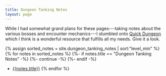 ```yaml
---
title: Dungeon Tanking Notes
layout: page
---
```

While I had somewhat grand plans for these pages---taking notes about the various bosses and encounter mechanics---I stumbled onto [Quick Dungeon](http://quickdungeon.com) which I think is a wonderful resource that fulfills all my needs. Give it a look.

{% assign sorted_notes = site.dungeon_tanking_notes | sort:"level_min" %}
{% for notes in sorted_notes %}
  {%- if notes.title == "Dungeon Tanking Notes" -%}
    {%- continue -%}
  {%- endif -%}
* [{{notes.title}}]({{notes.url}})
{% endfor %}
